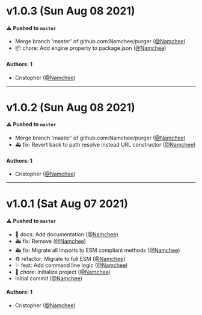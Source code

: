 # v1.0.3 (Sun Aug 08 2021)

#### ⚠️ Pushed to `master`

- Merge branch 'master' of github.com:Namchee/purger ([@Namchee](https://github.com/Namchee))
- :package: chore: Add engine property to package.json ([@Namchee](https://github.com/Namchee))

#### Authors: 1

- Cristopher ([@Namchee](https://github.com/Namchee))

---

# v1.0.2 (Sun Aug 08 2021)

#### ⚠️ Pushed to `master`

- Merge branch 'master' of github.com:Namchee/purger ([@Namchee](https://github.com/Namchee))
- :ambulance: fix: Revert back to path resolve instead URL constructor ([@Namchee](https://github.com/Namchee))

#### Authors: 1

- Cristopher ([@Namchee](https://github.com/Namchee))

---

# v1.0.1 (Sat Aug 07 2021)

#### ⚠️ Pushed to `master`

- :memo: docs: Add documentation ([@Namchee](https://github.com/Namchee))
- :ambulance: fix: Remove ([@Namchee](https://github.com/Namchee))
- :ambulance: fix: Migrate all imports to ESM compliant methods ([@Namchee](https://github.com/Namchee))
- :recycle: refactor: Migrate to full ESM ([@Namchee](https://github.com/Namchee))
- :sparkles: feat: Add command line logic ([@Namchee](https://github.com/Namchee))
- :tada: chore: Initialize project ([@Namchee](https://github.com/Namchee))
- Initial commit ([@Namchee](https://github.com/Namchee))

#### Authors: 1

- Cristopher ([@Namchee](https://github.com/Namchee))
